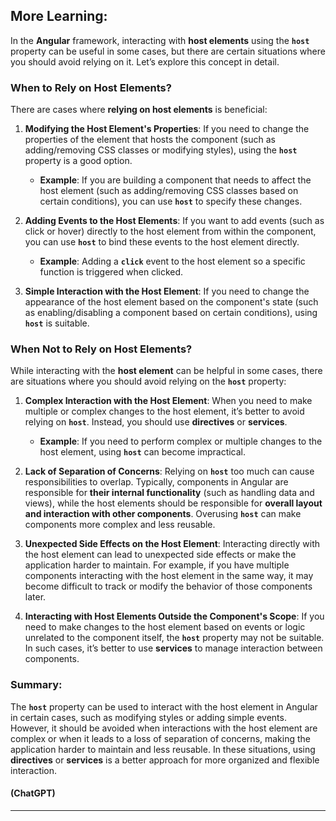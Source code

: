 ## More Learning:

In the **Angular** framework, interacting with **host elements** using the **`host`** property can be useful in some cases, but there are certain situations where you should avoid relying on it. Let’s explore this concept in detail.

### When to Rely on Host Elements?

There are cases where **relying on host elements** is beneficial:

1. **Modifying the Host Element's Properties**:
   If you need to change the properties of the element that hosts the component (such as adding/removing CSS classes or modifying styles), using the **`host`** property is a good option.

   - **Example**: If you are building a component that needs to affect the host element (such as adding/removing CSS classes based on certain conditions), you can use **`host`** to specify these changes.

2. **Adding Events to the Host Elements**:
   If you want to add events (such as click or hover) directly to the host element from within the component, you can use **`host`** to bind these events to the host element directly.

   - **Example**: Adding a **`click`** event to the host element so a specific function is triggered when clicked.

3. **Simple Interaction with the Host Element**:
   If you need to change the appearance of the host element based on the component's state (such as enabling/disabling a component based on certain conditions), using **`host`** is suitable.

### When Not to Rely on Host Elements?

While interacting with the **host element** can be helpful in some cases, there are situations where you should avoid relying on the **`host`** property:

1. **Complex Interaction with the Host Element**:
   When you need to make multiple or complex changes to the host element, it’s better to avoid relying on **`host`**. Instead, you should use **directives** or **services**.

   - **Example**: If you need to perform complex or multiple changes to the host element, using **`host`** can become impractical.

2. **Lack of Separation of Concerns**:
   Relying on **`host`** too much can cause responsibilities to overlap. Typically, components in Angular are responsible for **their internal functionality** (such as handling data and views), while the host elements should be responsible for **overall layout and interaction with other components**. Overusing **`host`** can make components more complex and less reusable.

3. **Unexpected Side Effects on the Host Element**:
   Interacting directly with the host element can lead to unexpected side effects or make the application harder to maintain. For example, if you have multiple components interacting with the host element in the same way, it may become difficult to track or modify the behavior of those components later.

4. **Interacting with Host Elements Outside the Component's Scope**:
   If you need to make changes to the host element based on events or logic unrelated to the component itself, the **`host`** property may not be suitable. In such cases, it’s better to use **services** to manage interaction between components.

### Summary:

The **`host`** property can be used to interact with the host element in Angular in certain cases, such as modifying styles or adding simple events. However, it should be avoided when interactions with the host element are complex or when it leads to a loss of separation of concerns, making the application harder to maintain and less reusable. In these situations, using **directives** or **services** is a better approach for more organized and flexible interaction.

#### (ChatGPT)

---

